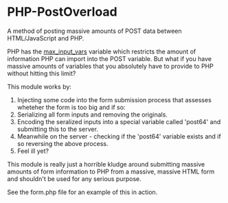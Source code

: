 PHP-PostOverload
================
A method of posting massive amounts of POST data between HTML/JavaScript and PHP.

PHP has the [max_input_vars](http://www.php.net/manual/en/info.configuration.php#ini.max-input-vars) variable which restricts the amount of information PHP can import into the POST variable. But what if you have massive amounts of variables that you absolutely have to provide to PHP without hitting this limit?

This module works by:

1. Injecting some code into the form submission process that assesses wheteher the form is too big and if so:
2. Serializing all form inputs and removing the originals.
3. Encoding the seralized inputs into a special variable called 'post64' and submitting this to the server.
4. Meanwhile on the server - checking if the 'post64' variable exists and if so reversing the above process.
5. Feel ill yet?

This module is really just a horrible kludge around submitting massive amounts of form information to PHP from a massive, massive HTML form and shouldn't be used for any serious purpose.

See the form.php file for an example of this in action.

